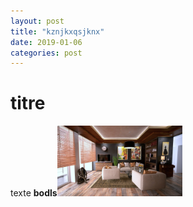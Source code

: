 ```yaml
---
layout: post
title: "kznjkxqsjknx"
date: 2019-01-06
categories: post
---
```


# titre
texte
**bodls**<img src="\blog\images-blog\apartment-architecture-art-276724.jpg" alt="drawing" width="200px"/>
